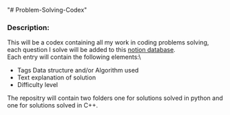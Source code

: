 "# Problem-Solving-Codex" 

### Description:
This will be a codex containing all my work in coding problems solving, each question I solve will be added to this [notion database](https://www.notion.so/ddd25ab0cf42424e90e90c605590ef5d?v=dfa197e91bd64be59131057cbdca45e5).\
Each entry will contain the following elements:\
   * Tags Data structure and/or Algorithm used
   * Text explanation of solution
   * Difficulty level

The repositry will contain two folders one for solutions solved in python and one for solutions solved in C++.
